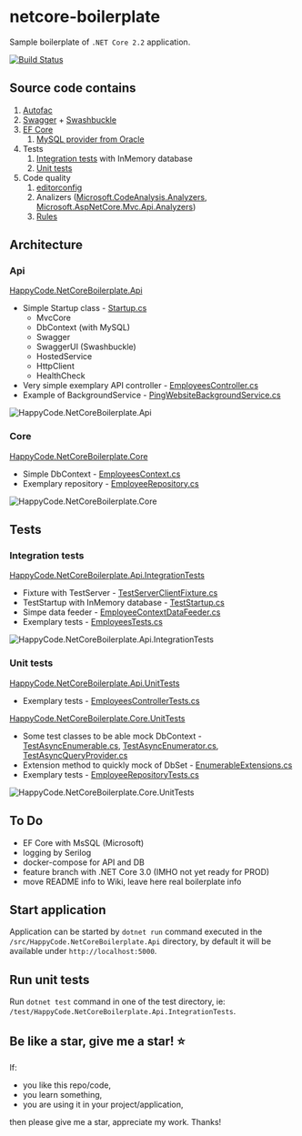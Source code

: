 # netcore-boilerplate

Sample boilerplate of `.NET Core 2.2` application.

[![Build Status](https://travis-ci.com/lkurzyniec/netcore-boilerplate.svg?branch=master)](https://travis-ci.com/lkurzyniec/netcore-boilerplate)

## Source code contains

1. [Autofac](https://autofac.org/)
1. [Swagger](https://swagger.io/) + [Swashbuckle](https://github.com/domaindrivendev/Swashbuckle)
1. [EF Core](https://docs.microsoft.com/ef/)
    1. [MySQL provider from Oracle](https://dev.mysql.com/doc/connector-net/en/connector-net-entityframework-core.html)
1. Tests
    1. [Integration tests](test/HappyCode.NetCoreBoilerplate.Api.IntegrationTests/EmployeesTests.cs) with InMemory database
    1. [Unit tests](test/HappyCode.NetCoreBoilerplate.Api.UnitTests/Controllers/EmployeesControllerTests.cs)
1. Code quality
    1. [editorconfig](.editorconfig)
    1. Analizers ([Microsoft.CodeAnalysis.Analyzers](https://github.com/dotnet/roslyn-analyzers), [Microsoft.AspNetCore.Mvc.Api.Analyzers](https://github.com/aspnet/AspNetCore/tree/master/src/Analyzers))
    1. [Rules](HappyCode.NetCoreBoilerplate.ruleset)

## Architecture

### Api

[HappyCode.NetCoreBoilerplate.Api](src/HappyCode.NetCoreBoilerplate.Api)

* Simple Startup class - [Startup.cs](src/HappyCode.NetCoreBoilerplate.Api/Startup.cs)
  * MvcCore
  * DbContext (with MySQL)
  * Swagger
  * SwaggerUI (Swashbuckle)
  * HostedService
  * HttpClient
  * HealthCheck
* Very simple exemplary API controller - [EmployeesController.cs](src/HappyCode.NetCoreBoilerplate.Api/Controllers/EmployeesController.cs)
* Example of BackgroundService - [PingWebsiteBackgroundService.cs](src/HappyCode.NetCoreBoilerplate.Api/BackgroundServices/PingWebsiteBackgroundService.cs)

![HappyCode.NetCoreBoilerplate.Api](https://kurzyniec.pl/wp-content/uploads/2019/10/netcore-boilerplate-api.png "HappyCode.NetCoreBoilerplate.Api")

### Core

[HappyCode.NetCoreBoilerplate.Core](src/HappyCode.NetCoreBoilerplate.Core)

* Simple DbContext - [EmployeesContext.cs](src/HappyCode.NetCoreBoilerplate.Core/EmployeesContext.cs)
* Exemplary repository - [EmployeeRepository.cs](src/HappyCode.NetCoreBoilerplate.Core/Repositories/EmployeeRepository.cs)

![HappyCode.NetCoreBoilerplate.Core](https://kurzyniec.pl/wp-content/uploads/2019/10/netcore-boilerplate-core.png "HappyCode.NetCoreBoilerplate.Core")

## Tests

### Integration tests

[HappyCode.NetCoreBoilerplate.Api.IntegrationTests](test/HappyCode.NetCoreBoilerplate.Api.IntegrationTests)

* Fixture with TestServer - [TestServerClientFixture.cs](test/HappyCode.NetCoreBoilerplate.Api.IntegrationTests/Infrastructure/TestServerClientFixture.cs)
* TestStartup with InMemory database - [TestStartup.cs](test/HappyCode.NetCoreBoilerplate.Api.IntegrationTests/Infrastructure/TestStartup.cs)
* Simpe data feeder - [EmployeeContextDataFeeder.cs](test/HappyCode.NetCoreBoilerplate.Api.IntegrationTests/Infrastructure/EmployeeContextDataFeeder.cs)
* Exemplary tests - [EmployeesTests.cs](test/HappyCode.NetCoreBoilerplate.Api.IntegrationTests/EmployeesTests.cs)

![HappyCode.NetCoreBoilerplate.Api.IntegrationTests](https://kurzyniec.pl/wp-content/uploads/2019/10/netcore-boilerplate-itests.png "HappyCode.NetCoreBoilerplate.Api.IntegrationTests")

### Unit tests

[HappyCode.NetCoreBoilerplate.Api.UnitTests](test/HappyCode.NetCoreBoilerplate.Api.UnitTests)

* Exemplary tests - [EmployeesControllerTests.cs](test/HappyCode.NetCoreBoilerplate.Api.UnitTests/Controllers/EmployeesControllerTests.cs)

[HappyCode.NetCoreBoilerplate.Core.UnitTests](test/HappyCode.NetCoreBoilerplate.Core.UnitTests)

* Some test classes to be able mock DbContext - [TestAsyncEnumerable.cs](test/HappyCode.NetCoreBoilerplate.Core.UnitTests/Infrastructure/TestAsyncEnumerable.cs), [TestAsyncEnumerator.cs](test/HappyCode.NetCoreBoilerplate.Core.UnitTests/Infrastructure/TestAsyncEnumerator.cs), [TestAsyncQueryProvider.cs](test/HappyCode.NetCoreBoilerplate.Core.UnitTests/Infrastructure/TestAsyncQueryProvider.cs)
* Extension method to quickly mock of DbSet - [EnumerableExtensions.cs](test/HappyCode.NetCoreBoilerplate.Core.UnitTests/Infrastructure/EnumerableExtensions.cs)
* Exemplary tests - [EmployeeRepositoryTests.cs](test/HappyCode.NetCoreBoilerplate.Core.UnitTests/Repositories/EmployeeRepositoryTests.cs)

![HappyCode.NetCoreBoilerplate.Core.UnitTests](https://kurzyniec.pl/wp-content/uploads/2019/10/netcore-boilerplate-utests.png "HappyCode.NetCoreBoilerplate.Core.UnitTests")

## To Do

* EF Core with MsSQL (Microsoft)
* logging by Serilog
* docker-compose for API and DB
* feature branch with .NET Core 3.0 (IMHO not yet ready for PROD)
* move README info to Wiki, leave here real boilerplate info

## Start application

Application can be started by `dotnet run` command executed in the `/src/HappyCode.NetCoreBoilerplate.Api` directory, by default it will be available under `http://localhost:5000`.

## Run unit tests

Run `dotnet test` command in one of the test directory, ie: `/test/HappyCode.NetCoreBoilerplate.Api.IntegrationTests`.

## Be like a star, give me a star! :star:

If:

* you like this repo/code,
* you learn something,
* you are using it in your project/application,

then please give me a star, appreciate my work. Thanks!

